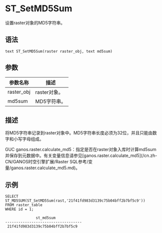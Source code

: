 # ST\_SetMD5Sum

设置raster对象的MD5字符串。

## 语法

```
text ST_SetMD5Sum(raster raster_obj, text md5sum)
```

## 参数

|参数名称|描述|
|----|--|
|raster\_obj|raster对象。|
|md5sum|MD5字符串。|

## 描述

将MD5字符串记录到raster对象中。MD5字符串长度必须为32位，并且只能由数字和小写字母组成。

GUC ganos.raster.calculate\_md5：指定是否在raster对象入库时计算md5sum并保存到元数据中。有关变量信息请参见[ganos.raster.calculate\_md5](/cn.zh-CN/GANOS时空引擎扩展/Raster SQL参考/变量/ganos.raster.calculate_md5.md)。

## 示例

```
SELECT ST_MD5SUM(ST_SetMD5Sum(rast,'21f41fd983d3139c75b04bff2b7bf5c9'))
FROM raster_table
WHERE id = 1;

              st_md5sum
-----------------------------------
 21f41fd983d3139c75b04bff2b7bf5c9
```

